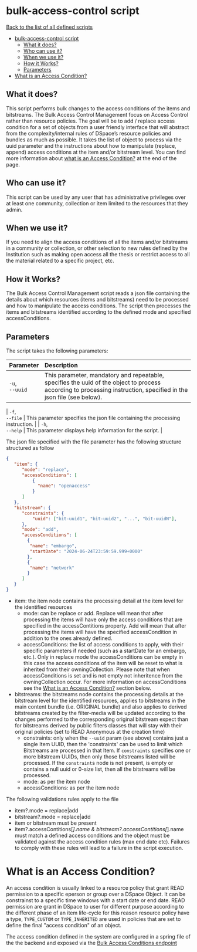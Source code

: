# bulk-access-control script
[Back to the list of all defined scripts](./index.md)

<!-- TOC -->
* [bulk-access-control script](#bulk-access-control-management-script)
  * [What it does?](#what-it-does)
  * [Who can use it?](#who-can-use-it)
  * [When we use it?](#when-we-use-it)
  * [How it Works?](#how-it-works)
  * [Parameters](#parameters)
* [What is an Access Condition?](#what-is-an-access-condition)
<!-- TOC -->
## What it does?

This script performs bulk changes to the access conditions of the items and bitstreams. 
The Bulk Access Control Management focus on Access Control rather than resource policies. The goal will be to add / replace access condition for a set of objects from a user friendly interface that will abstract from the complexity/internal rules of DSpace’s resource policies and bundles as much as possible.
It takes the list of object to process via the uuid parameter and the instructions about how to manipulate (replace, append) access conditions at the item and/or bitstream level. You can find more information about [what is an Access Condition?](#what-is-an-access-condition) at the end of the page.

## Who can use it?

This script can be used by any user that has administrative privileges over at least one community, collection or item limited to the resources that they admin.

## When we use it?

If you need to align the access conditions of all the items and/or bitstreams in a community or collection, or other selection to new rules defined by the Institution such as making open access all the thesis or restrict access to all the material related to a specific project, etc.


## How it Works?

The Bulk Access Control Management script reads a json file containing the details about which resources (items and bitstreams) need to be processed and how to manipulate the access conditions.
The script then processes the items and bitstreams identified according to the defined mode and specified accessConditions.

## Parameters

The script takes the following parameters:

| Parameter                        | Description                                                                                                                                                                            |
|----------------------------------|:---------------------------------------------------------------------------------------------------------------------------------------------------------------------------------------|
| `-u`, <br>`--uuid`               | This parameter, mandatory and repeatable, specifies the uuid of the object to process according to processing instruction, specified in the json file (see below).                                                                                                              |

| `-f`, <br>`--file`                | This parameter specifies the json file containing the processing instruction.                                                                                                              |
| `-h`, <br>`--help`               | This parameter displays help information for the script.                                                                                                                               |

The json file specified with the file parameter has the following structure
 structured as follow
```json
{
   "item": {
      "mode": "replace",
      "accessConditions": [
          {
            "name": "openaccess"
          }
      ]
   },
   "bitstream": {
      "constraints": {
          "uuid": ["bit-uuid1", "bit-uuid2", "...", "bit-uuidN"],
      },
      "mode": "add",
      "accessConditions": [
        {
         "name": "embargo",
         "startDate": "2024-06-24T23:59:59.999+0000"
        },
        {
         "name": "network"         
        }
      ]
   }
}
```
* item: the item node contains the processing detail at the item level for the identified resources
  * mode: can be replace or add. Replace will mean that after processing the items will have only the access conditions that are specified in the accessContitions property. Add will mean that after processing the items will have the specified accessCondition in addition to the ones already defined.
  * accessConditions: the list of access conditions to apply, with their specific parameters if needed (such as a startDate for an embargo, etc.). Only in replace mode the accessConditions can be empty in this case the access conditions of the item will be reset to what is inherited from their owningCollection. Please note that when accessConditions is set and is not empty not inheritence from the owningCollection occur. For more information on accessConditions see the [What is an Access Condition?](#what-is-an-access-condition) section below.
* bitstreams: the bitstreams node contains the processing details at the bitstream level for the identified resources, applies to bitstreams in the main content bundle (i.e. ORIGINAL bundle) and also applies to derived bitstreams created by the filter-media will be updated according to the changes performed to the corresponding original bitstream expect than for bitstreams derived by public filters classes that will stay with their original policies (set to READ Anonymous at the creation time)
  * constraints: only when the `--uuid` param (see above) contains just a single Item UUID, then the 'constraints' can be used to limit which Bitstreams are processed in that Item. If `constraints` specifies one or more bitstream UUIDs, then only those bitstreams listed will be processed. If the `constraint`s node is not present, is empty or contains a null uuid or 0-size list, then all the bitstreams will be processed.
  * mode: as per the item node
  * accessConditions: as per the item node

The following validations rules apply to the file
* item?.mode = replace|add
* bitstream?.mode = replace|add
* item or bitstream must be present
* item?.accessContitions[*].name & bitstream?.accessContitions[*].name must match a defined access conditions and the object must be validated against the access condition rules (max end date etc).
Failures to comply with these rules will lead to a failure in the script execution.

# What is an Access Condition?

An access condition is usually linked to a resource policy that grant READ permission to a specific eperson or group over a DSpace Object. It can be constrainst to a specific time windows with a start date or end date. READ permission are grant in DSpace to user for different purpose according to the different phase of an item life-cycle for this reason resource policy have a type, `TYPE_CUSTOM` or `TYPE_INHERITED` are used in policies that are set to define the final "access condition" of an object.

The access condition defined in the system are configured in a spring file of the the backend and exposed via the [Bulk Access Conditions endpoint](/bulkaccessconditionoptions.md)
